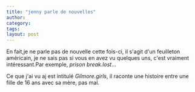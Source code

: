 ```yaml
---
title: "jenny parle de nouvelles"
author:
category: 
tags: 
layout: post
---
```

En fait,je ne parle pas de nouvelle cette fois-ci, il s'agit d'un feuilleton américain, je ne sais pas si vous en avez vu quelques uns, c'est vraiment intéressant.Par exemple, <em>prison break.lost</em>…

Ce que j'ai vu aj est intitulé <em>Gilmore.girls</em>,<em> </em> il raconte une histoire entre une fille de 16 ans avec sa mère, pas mal. 

